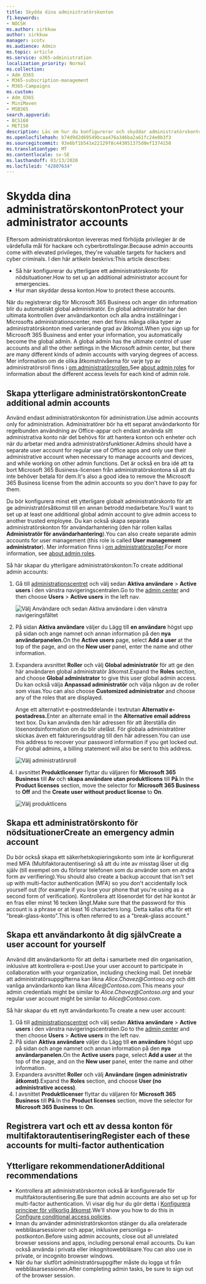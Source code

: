 ```yaml
---
title: Skydda dina administratörskonton
f1.keywords:
- NOCSH
ms.author: sirkkuw
author: sirkkuw
manager: scotv
ms.audience: Admin
ms.topic: article
ms.service: o365-administration
localization_priority: Normal
ms.collection:
- Adm_O365
- M365-subscription-management
- M365-Campaigns
ms.custom:
- Adm_O365
- MiniMaven
- MSB365
search.appverid:
- BCS160
- MET150
description: Läs om hur du konfigurerar och skyddar administratörskontona.
ms.openlocfilehash: b74d9d2d69549bcaa476a346ba2a61fc24e0b3f3
ms.sourcegitcommit: 93e6bf1b541e22129f8c443051375d0ef1374150
ms.translationtype: MT
ms.contentlocale: sv-SE
ms.lasthandoff: 03/13/2020
ms.locfileid: "42807634"
---
```

# <a name="protect-your-administrator-accounts"></a><span data-ttu-id="129c0-103">Skydda dina administratörskonton</span><span class="sxs-lookup"><span data-stu-id="129c0-103">Protect your administrator accounts</span></span>

<span data-ttu-id="129c0-104">Eftersom administratörskonton levereras med förhöjda privilegier är de värdefulla mål för hackare och cyberbrottslingar.</span><span class="sxs-lookup"><span data-stu-id="129c0-104">Because admin accounts come with elevated privileges, they're valuable targets for hackers and cyber criminals.</span></span> <span data-ttu-id="129c0-105">I den här artikeln beskrivs:</span><span class="sxs-lookup"><span data-stu-id="129c0-105">This article describes:</span></span>

- <span data-ttu-id="129c0-106">Så här konfigurerar du ytterligare ett administratörskonto för nödsituationer.</span><span class="sxs-lookup"><span data-stu-id="129c0-106">How to set up an additional administrator account for emergencies.</span></span>
- <span data-ttu-id="129c0-107">Hur man skyddar dessa konton.</span><span class="sxs-lookup"><span data-stu-id="129c0-107">How to protect these accounts.</span></span>
 
<span data-ttu-id="129c0-108">När du registrerar dig för Microsoft 365 Business och anger din information blir du automatiskt global administratör. En global administratör har den ultimata kontrollen över användarkonton och alla andra inställningar i Microsofts administrationscenter, men det finns många olika typer av administratörskonton med varierande grad av åtkomst.</span><span class="sxs-lookup"><span data-stu-id="129c0-108">When you sign up for Microsoft 365 Business and enter your information, you automatically become the global admin. A global admin has the ultimate control of user accounts and all the other settings in the Microsoft admin center, but there are many different kinds of admin accounts with varying degrees of access.</span></span> <span data-ttu-id="129c0-109">Mer information om de olika åtkomstnivåerna för varje typ av administratörsroll finns i [om administratörsrollen.](https://docs.microsoft.com/office365/admin/add-users/about-admin-roles)</span><span class="sxs-lookup"><span data-stu-id="129c0-109">See [about admin roles](https://docs.microsoft.com/office365/admin/add-users/about-admin-roles) for information about the different access levels for each kind of admin role.</span></span>


## <a name="create-additional-admin-accounts"></a><span data-ttu-id="129c0-110">Skapa ytterligare administratörskonton</span><span class="sxs-lookup"><span data-stu-id="129c0-110">Create additional admin accounts</span></span>

<span data-ttu-id="129c0-111">Använd endast administratörskonton för administration.</span><span class="sxs-lookup"><span data-stu-id="129c0-111">Use admin accounts only for administration.</span></span> <span data-ttu-id="129c0-112">Administratörer bör ha ett separat användarkonto för regelbunden användning av Office-appar och endast använda sitt administrativa konto när det behövs för att hantera konton och enheter och när du arbetar med andra administratörsfunktioner.</span><span class="sxs-lookup"><span data-stu-id="129c0-112">Admins should have a separate user account for regular use of Office apps and only use their administrative account when necessary to manage accounts and devices, and while working on other admin functions.</span></span> <span data-ttu-id="129c0-113">Det är också en bra idé att ta bort Microsoft 365 Business-licensen från administratörskontona så att du inte behöver betala för dem.</span><span class="sxs-lookup"><span data-stu-id="129c0-113">It's also a good idea to remove the Microsoft 365 Business license from the admin accounts so you don't have to pay for them.</span></span>

<span data-ttu-id="129c0-114">Du bör konfigurera minst ett ytterligare globalt administratörskonto för att ge administratörsåtkomst till en annan betrodd medarbetare.</span><span class="sxs-lookup"><span data-stu-id="129c0-114">You'll want to set up at least one additional global admin account to give admin access to another trusted employee.</span></span> <span data-ttu-id="129c0-115">Du kan också skapa separata administratörskonton för användarhantering (den här rollen kallas **Administratör för användarhantering**).</span><span class="sxs-lookup"><span data-stu-id="129c0-115">You can also create separate admin accounts for user management (this role is called **User management administrator**).</span></span> <span data-ttu-id="129c0-116">Mer information finns i [om administratörsroller](https://docs.microsoft.com/office365/admin/add-users/about-admin-roles).</span><span class="sxs-lookup"><span data-stu-id="129c0-116">For more information, see [about admin roles](https://docs.microsoft.com/office365/admin/add-users/about-admin-roles).</span></span>

<span data-ttu-id="129c0-117">Så här skapar du ytterligare administratörskonton:</span><span class="sxs-lookup"><span data-stu-id="129c0-117">To create additional admin accounts:</span></span>

 1. <span data-ttu-id="129c0-118">Gå till <a href="https://go.microsoft.com/fwlink/p/?linkid=837890" target="_blank">administrationscentret</a> och välj sedan **Aktiva användare** \> **Active users** i den vänstra navigeringscentralen.</span><span class="sxs-lookup"><span data-stu-id="129c0-118">Go to the <a href="https://go.microsoft.com/fwlink/p/?linkid=837890" target="_blank">admin center</a> and then choose **Users** \> **Active users** in the left nav.</span></span>

    ![Välj Användare och sedan Aktiva användare i den vänstra navigeringsfältet](../media/Activeusers.png)

2. <span data-ttu-id="129c0-120">På sidan **Aktiva användare** väljer du Lägg till **en användare** högst upp på sidan och ange namnet och annan information på den **nya användarpanelen.**</span><span class="sxs-lookup"><span data-stu-id="129c0-120">On the **Active users** page, select **Add a user** at the top of the page, and on the **New user** panel, enter the name and other information.</span></span>
3. <span data-ttu-id="129c0-121">Expandera avsnittet **Roller** och välj **Global administratör** för att ge den här användaren global administratör åtkomst.</span><span class="sxs-lookup"><span data-stu-id="129c0-121">Expand the **Roles** section, and choose **Global administrator** to give this user global admin access.</span></span> <span data-ttu-id="129c0-122">Du kan också välja **Anpassad administratör** och välja någon av de roller som visas.</span><span class="sxs-lookup"><span data-stu-id="129c0-122">You can also choose **Customized administrator** and choose any of the roles that are displayed.</span></span>

    <span data-ttu-id="129c0-123">Ange ett alternativt e-postmeddelande i textrutan **Alternativ e-postadress.**</span><span class="sxs-lookup"><span data-stu-id="129c0-123">Enter an alternate email in the **Alternative email address** text box.</span></span> <span data-ttu-id="129c0-124">Du kan använda den här adressen för att återställa din lösenordsinformation om du blir utelåst. För globala administratörer skickas även ett faktureringsutdrag till den här adressen.</span><span class="sxs-lookup"><span data-stu-id="129c0-124">You can use this address to recover your password information if you get locked out. For global admins, a billing statement will also be sent to this address.</span></span>

    ![Välj administratörsroll](../media/adminroles.png)
    
4. <span data-ttu-id="129c0-126">I avsnittet **Produktlicenser** flyttar du väljaren för **Microsoft 365 Business** till **Av** och **skapa användare utan produktlicens** till **På**.</span><span class="sxs-lookup"><span data-stu-id="129c0-126">In the **Product licenses** section, move the selector for **Microsoft 365 Business** to **Off** and the **Create user without product license** to **On**.</span></span>

    ![Välj produktlicens](../media/productlicense.png)

## <a name="create-an-emergency-admin-account"></a><span data-ttu-id="129c0-128">Skapa ett administratörskonto för nödsituationer</span><span class="sxs-lookup"><span data-stu-id="129c0-128">Create an emergency admin account</span></span>

<span data-ttu-id="129c0-129">Du bör också skapa ett säkerhetskopieringskonto som inte är konfigurerat med MFA (Multifaktorautentisering) så att du inte av misstag låser ut dig själv (till exempel om du förlorar telefonen som du använder som en andra form av verifiering).</span><span class="sxs-lookup"><span data-stu-id="129c0-129">You should also create a backup account that isn't set up with multi-factor authentication (MFA) so you don't accidentally lock yourself out (for example if you lose your phone that you're using as a second form of verification).</span></span> <span data-ttu-id="129c0-130">Kontrollera att lösenordet för det här kontot är en fras eller minst 16 tecken långt.</span><span class="sxs-lookup"><span data-stu-id="129c0-130">Make sure that the password for this account is a phrase or at least 16 characters long.</span></span> <span data-ttu-id="129c0-131">Detta kallas ofta för ett "break-glass-konto".</span><span class="sxs-lookup"><span data-stu-id="129c0-131">This is often referred to as a "break-glass account."</span></span>

## <a name="create-a-user-account-for-yourself"></a><span data-ttu-id="129c0-132">Skapa ett användarkonto åt dig själv</span><span class="sxs-lookup"><span data-stu-id="129c0-132">Create a user account for yourself</span></span>

<span data-ttu-id="129c0-133">Använd ditt användarkonto för att delta i samarbete med din organisation, inklusive att kontrollera e-post.</span><span class="sxs-lookup"><span data-stu-id="129c0-133">Use your user account to participate in collaboration with your organization, including checking mail.</span></span> <span data-ttu-id="129c0-134">Det innebär att administratörsuppgifterna kan likna *Alice.Chavez<span></span>@Contoso.org* och ditt vanliga användarkonto kan likna *Alice<span></span>@Contoso.com*.</span><span class="sxs-lookup"><span data-stu-id="129c0-134">This means your admin credentials might be similar to  *Alice.Chavez<span></span>@Contoso.org* and your regular user account might be similar to *Alice<span></span>@Contoso.com*.</span></span>

<span data-ttu-id="129c0-135">Så här skapar du ett nytt användarkonto:</span><span class="sxs-lookup"><span data-stu-id="129c0-135">To create a new user account:</span></span>
1. <span data-ttu-id="129c0-136">Gå till <a href="https://go.microsoft.com/fwlink/p/?linkid=837890" target="_blank">administrationscentret</a> och välj sedan **Aktiva användare** \> **Active users** i den vänstra navigeringscentralen.</span><span class="sxs-lookup"><span data-stu-id="129c0-136">Go to the <a href="https://go.microsoft.com/fwlink/p/?linkid=837890" target="_blank">admin center</a> and then choose **Users** \> **Active users** in the left nav.</span></span>
2. <span data-ttu-id="129c0-137">På sidan **Aktiva användare** väljer du Lägg till **en användare** högst upp på sidan och ange namnet och annan information på den **nya användarpanelen.**</span><span class="sxs-lookup"><span data-stu-id="129c0-137">On the **Active users** page, select **Add a user** at the top of the page, and on the **New user** panel, enter the name and other information.</span></span>
3. <span data-ttu-id="129c0-138">Expandera avsnittet **Roller** och välj **Användare (ingen administrativ åtkomst)**.</span><span class="sxs-lookup"><span data-stu-id="129c0-138">Expand the **Roles** section, and choose **User (no administrative access)**.</span></span>
1. <span data-ttu-id="129c0-139">I avsnittet **Produktlicenser** flyttar du väljaren för **Microsoft 365 Business** till **På**.</span><span class="sxs-lookup"><span data-stu-id="129c0-139">In the **Product licenses** section, move the selector for **Microsoft 365 Business** to **On**.</span></span> 

## <a name="register-each-of-these-accounts-for-multi-factor-authentication"></a><span data-ttu-id="129c0-140">Registrera vart och ett av dessa konton för multifaktorautentisering</span><span class="sxs-lookup"><span data-stu-id="129c0-140">Register each of these accounts for multi-factor authentication</span></span>


## <a name="additional-recommendations"></a><span data-ttu-id="129c0-141">Ytterligare rekommendationer</span><span class="sxs-lookup"><span data-stu-id="129c0-141">Additional recommendations</span></span>

- <span data-ttu-id="129c0-142">Kontrollera att administratörskonton också är konfigurerade för multifaktorautentisering.</span><span class="sxs-lookup"><span data-stu-id="129c0-142">Be sure that admin accounts are also set up for multi-factor authentication.</span></span> <span data-ttu-id="129c0-143">Vi visar dig hur du gör detta i [Konfigurera principer för villkorlig åtkomst](m365-campaigns-conditional-access.md).</span><span class="sxs-lookup"><span data-stu-id="129c0-143">We'll show you how to do this in [Configure conditional access policies](m365-campaigns-conditional-access.md).</span></span>
- <span data-ttu-id="129c0-144">Innan du använder administratörskonton stänger du alla orelaterade webbläsarsessioner och appar, inklusive personliga e-postkonton.</span><span class="sxs-lookup"><span data-stu-id="129c0-144">Before using admin accounts, close out all unrelated browser sessions and apps, including personal email accounts.</span></span> <span data-ttu-id="129c0-145">Du kan också använda i privata eller inkognitowebbläsare.</span><span class="sxs-lookup"><span data-stu-id="129c0-145">You can also use in private, or incognito browser windows.</span></span>
- <span data-ttu-id="129c0-146">När du har slutfört administratörsuppgifter måste du logga ut från webbläsarsessionen.</span><span class="sxs-lookup"><span data-stu-id="129c0-146">After completing admin tasks, be sure to sign out of the browser session.</span></span>
